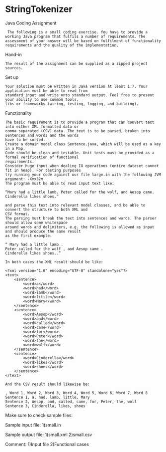 # StringTokenizer

Java Coding Assignment

     The following is a small coding exercise. You have to provide a working Java program that fulfils a number of requirements. The assessment of your answer will be based on fulfilment of functionality requirements and the quality of the implementation.

Hand-in

    The result of the assignment can be supplied as a zipped project sources.

Set up

    Your solution must be written in Java version at least 1.7. Your application must be able to read from
    standard input and write onto standard output. Feel free to present your ability to use common tools,
    libs or frameworks (wiring, testing, logging, and building).

Functionality

    The basic requirement is to provide a program that can convert text into either XML formatted data or
    comma separated (CSV) data. The text is to be parsed, broken into sentences and words and the words
    have to be sorted.
    Create a domain model class Sentence.java, which will be used as a key in a Map.
    Code should be clean and testable. Unit tests must be provided as a formal verification of functional
    requirements.
    Consider huge input when dealing IO operations (entire dataset cannot fit in heap). For testing purposes
    try running your code against our file large.in with the following JVM argument: -Xmx32m
    The program must be able to read input text like:

    “Mary had a little lamb. Peter called for the wolf, and Aesop came.
    Cinderella likes shoes.”

    and parse this text into relevant model classes, and be able to convert the structure to both XML and
    CSV format.
    The parsing must break the text into sentences and words. The parser should allow some whitespace
    around words and delimiters, e.g. the following is allowed as input and should produce the same result
    as the first example:

    “ Mary had a little lamb .
    Peter called for the wolf , and Aesop came .
    Cinderella likes shoes..”

    In both cases the XML result should be like:

    <?xml version="1.0" encoding="UTF-8" standalone="yes"?>
    <text>
    	<sentence>
    		<word>a</word>
    		<word>had</word>
    		<word>lamb</word>
    		<word>little</word>
    		<word>Mary</word>
    	</sentence>
    	<sentence>
    		<word>Aesop</word>
    		<word>and</word>
    		<word>called</word>
    		<word>came</word>
    		<word>for</word>
    		<word>Peter</word>
    		<word>the</word>
    		<word>wolf</word>
    	</sentence>
    	<sentence>
    		<word>Cinderella</word>
    		<word>likes</word>
    		<word>shoes</word>
    	</sentence>
    </text>

    And the CSV result should likewise be:

    , Word 1, Word 2, Word 3, Word 4, Word 5, Word 6, Word 7, Word 8
    Sentence 1, a, had, lamb, little, Mary
    Sentence 2, Aesop, and, called, came, for, Peter, the, wolf
    Sentence 3, Cinderella, likes, shoes
    
Make sure to check sample files:

Sample input file:
  1)small.in
  
Sample output file:
  1)small.xml
  2)small.csv
  
Comment:
  1)Input file
  2)Functional cases
